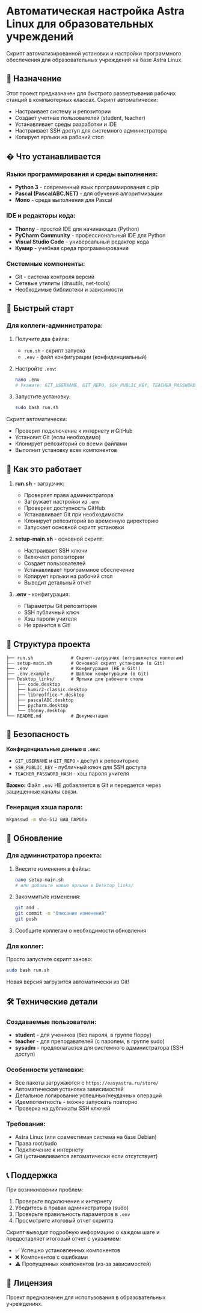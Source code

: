 # Автоматическая настройка Astra Linux для образовательных учреждений

Скрипт автоматизированной установки и настройки программного обеспечения для образовательных учреждений на базе Astra Linux.

## 🎯 Назначение

Этот проект предназначен для быстрого развертывания рабочих станций в компьютерных классах. Скрипт автоматически:
- Настраивает систему и репозитории
- Создает учетных пользователей (student, teacher)
- Устанавливает среды разработки и IDE
- Настраивает SSH доступ для системного администратора
- Копирует ярлыки на рабочий стол

## � Что устанавливается

### Языки программирования и среды выполнения:
- **Python 3** - современный язык программирования с pip
- **Pascal (PascalABC.NET)** - для обучения алгоритмизации
- **Mono** - среда выполнения для Pascal

### IDE и редакторы кода:
- **Thonny** - простой IDE для начинающих (Python)
- **PyCharm Community** - профессиональный IDE для Python
- **Visual Studio Code** - универсальный редактор кода
- **Кумир** - учебная среда программирования

### Системные компоненты:
- Git - система контроля версий
- Сетевые утилиты (dnsutils, net-tools)
- Необходимые библиотеки и зависимости

## 🚀 Быстрый старт

### Для коллеги-администратора:

1. Получите два файла:
   - `run.sh` - скрипт запуска
   - `.env` - файл конфигурации (конфиденциальный)

2. Настройте `.env`:
   ```bash
   nano .env
   # Укажите: GIT_USERNAME, GIT_REPO, SSH_PUBLIC_KEY, TEACHER_PASSWORD_HASH
   ```

3. Запустите установку:
   ```bash
   sudo bash run.sh
   ```

Скрипт автоматически:
- Проверит подключение к интернету и GitHub
- Установит Git (если необходимо)
- Клонирует репозиторий со всеми файлами
- Выполнит установку всех компонентов

## 🔧 Как это работает

1. **run.sh** - загрузчик:
   - Проверяет права администратора
   - Загружает настройки из `.env`
   - Проверяет доступность GitHub
   - Устанавливает Git при необходимости
   - Клонирует репозиторий во временную директорию
   - Запускает основной скрипт установки

2. **setup-main.sh** - основной скрипт:
   - Настраивает SSH ключи
   - Включает репозитории
   - Создает пользователей
   - Устанавливает программное обеспечение
   - Копирует ярлыки на рабочий стол
   - Выводит детальный отчет

3. **.env** - конфигурация:
   - Параметры Git репозитория
   - SSH публичный ключ
   - Хэш пароля учителя
   - Не хранится в Git!

## 📁 Структура проекта

```
├── run.sh              # Скрипт-загрузчик (отправляется коллегам)
├── setup-main.sh       # Основной скрипт установки (в Git)
├── .env                # Конфигурация (НЕ в Git!)
├── .env.example        # Шаблон конфигурации (в Git)
├── Desktop_links/      # Ярлыки для рабочего стола
│   ├── code.desktop
│   ├── kumir2-classic.desktop
│   ├── libreoffice-*.desktop
│   ├── pascalABC.desktop
│   ├── pycharm.desktop
│   └── thonny.desktop
└── README.md           # Документация
```

## 🔐 Безопасность

**Конфиденциальные данные в `.env`:**
- `GIT_USERNAME` и `GIT_REPO` - доступ к репозиторию
- `SSH_PUBLIC_KEY` - публичный ключ для SSH доступа
- `TEACHER_PASSWORD_HASH` - хэш пароля учителя

**Важно:** Файл `.env` НЕ добавляется в Git и передается через защищенные каналы связи.

### Генерация хэша пароля:
```bash
mkpasswd -m sha-512 ВАШ_ПАРОЛЬ
```

## 🔄 Обновление

### Для администратора проекта:

1. Внесите изменения в файлы:
   ```bash
   nano setup-main.sh
   # или добавьте новые ярлыки в Desktop_links/
   ```

2. Закоммитьте изменения:
   ```bash
   git add .
   git commit -m "Описание изменений"
   git push
   ```

3. Сообщите коллегам о необходимости обновления

### Для коллег:

Просто запустите скрипт заново:
```bash
sudo bash run.sh
```

Новая версия загрузится автоматически из Git!

## 🛠️ Технические детали

### Создаваемые пользователи:
- **student** - для учеников (без пароля, в группе floppy)
- **teacher** - для преподавателей (с паролем, в группе sudo)
- **sysadm** - предполагается для системного администратора (SSH доступ)

### Особенности установки:
- Все пакеты загружаются с `https://easyastra.ru/store/`
- Автоматическая установка зависимостей
- Детальное логирование успешных/неудачных операций
- Идемпотентность - можно запускать повторно
- Проверка на дубликаты SSH ключей

### Требования:
- Astra Linux (или совместимая система на базе Debian)
- Права root/sudo
- Подключение к интернету
- Git (устанавливается автоматически если отсутствует)

## 📞 Поддержка

При возникновении проблем:

1. Проверьте подключение к интернету
2. Убедитесь в правах администратора (sudo)
3. Проверьте правильность параметров в `.env`
4. Просмотрите итоговый отчет скрипта

Скрипт выводит подробную информацию о каждом шаге и предоставляет итоговый отчет с указанием:
- ✅ Успешно установленных компонентов
- ❌ Компонентов с ошибками
- ⚠️ Пропущенных компонентов (из-за зависимостей)

## 📝 Лицензия

Проект предназначен для использования в образовательных учреждениях.
